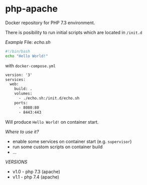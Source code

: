 # php-apache
Docker repository for PHP 7.3 environment.

There is posibility to run initial scripts which are located in `/init.d`

*Example*
File: _echo.sh_

```bash
#!/bin/bash
echo "Hello World!"
```

with `docker-compose.yml`

```txt
version: '3'
services:
  web:
    build: .
    volumes:
      - ./echo.sh:/init.d/echo.sh
    ports:
      - 8080:80
      - 8443:443
```

Will produce `Hello World!` on container start.

*Where to use it?*

- enable some services on container start (e.g. `supervisor`)
- run some custom scripts on container build
- ...

*VERSIONS*

- v1.0 - php 7.3 (apache)
- v1.1 - php 7.4 (apache)
